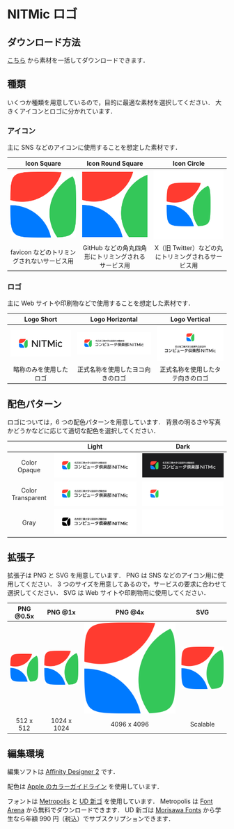 # NITMic ロゴ

## ダウンロード方法

[こちら](https://github.com/nitmic/logo/archive/main.zip) から素材を一括してダウンロードできます．

## 種類

いくつか種類を用意しているので，目的に最適な素材を選択してください．
大きくアイコンとロゴに分かれています．

### アイコン

主に SNS などのアイコンに使用することを想定した素材です．

| Icon Square | Icon Round Square | Icon Circle |
| :---: | :---: | :---: |
| ![Icon Square](build/png_@1x/icon-square.png) | ![Icon Round Square](build/png_@1x/icon-round-square.png) | ![Icon Circle](build/png_@1x/icon-circle.png) |
| favicon などのトリミングされないサービス用 | GitHub などの角丸四角形にトリミングされるサービス用 | X（旧 Twitter）などの丸にトリミングされるサービス用 |

### ロゴ

主に Web サイトや印刷物などで使用することを想定した素材です．

| Logo Short | Logo Horizontal | Logo Vertical |
| :---: | :---: | :---: |
| ![Logo Short](build/png_@1x/logo-short_light-color-opaque.png) | ![Logo Horizontal](build/png_@1x/logo-horizontal_light-color-opaque.png) | ![Logo Vertical](build/png_@1x/logo-vertical_light-color-opaque.png) |
| 略称のみを使用したロゴ | 正式名称を使用したヨコ向きのロゴ | 正式名称を使用したタテ向きのロゴ |

## 配色パターン

ロゴについては，6 つの配色パターンを用意しています．
背景の明るさや写真かどうかなどに応じて適切な配色を選択してください．

| | Light | Dark |
| :---: | :---: | :---: |
| Color Opaque | ![Light Color Opaque](build/png_@1x/logo-horizontal_light-color-opaque.png) | ![Dark Color Opaque](build/png_@1x/logo-horizontal_dark-color-opaque.png) |
| Color Transparent | ![Light Color Transparent](build/png_@1x/logo-horizontal_light-color-transparent.png) | ![Dark Color Transparent](build/png_@1x/logo-horizontal_dark-color-transparent.png) |
| Gray | ![Light Gray](build/png_@1x/logo-horizontal_light-gray.png) | ![Dark Gray](build/png_@1x/logo-horizontal_dark-gray.png) |

## 拡張子

拡張子は PNG と SVG を用意しています．
PNG は SNS などのアイコン用に使用してください．
3 つのサイズを用意してあるので，サービスの要求に合わせて選択してください．
SVG は Web サイトや印刷物用に使用してください．

| PNG @0.5x | PNG @1x | PNG @4x | SVG |
| :---: | :---: | :---: | :---: |
| <img src="build/png_@0.5x/icon-square@0.5x.png" width="512"> | <img src="build/png_@1x/icon-square.png" width="1024"> |  <img src="build/png_@4x/icon-square@4x.png" width="4096"> | <img src="build/svg/icon-square.svg" width="1024"> |
| 512 x 512 | 1024 x 1024 | 4096 x 4096 | Scalable |

## 編集環境

編集ソフトは [Affinity Designer 2](https://affinity.serif.com/ja-jp/designer/) です．

配色は [Apple のカラーガイドライン](https://developer.apple.com/design/human-interface-guidelines/color) を使用しています．

フォントは [Metropolis](https://fontsarena.com/metropolis-by-chris-simpson/) と [UD 新ゴ](https://morisawafonts.com/fonts/228/) を使用しています．
Metropolis は [Font Arena](https://fontsarena.com/metropolis-by-chris-simpson/) から無料でダウンロードできます．
UD 新ゴは [Morisawa Fonts](https://morisawafonts.com/) から学生なら年額 990 円（税込）でサブスクリプションできます．
